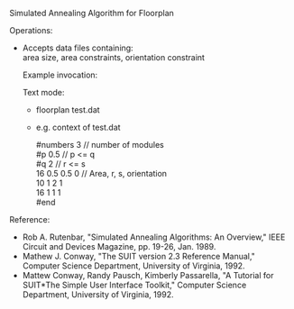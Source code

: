 Simulated Annealing Algorithm for Floorplan
                                                                   
 Operations:                                                        
 - Accepts data files containing:                                   
   area size, area constraints, orientation constraint      
                                                                      
   Example invocation:                                                
                                                                      
   Text mode:                                                         
   - floorplan test.dat                                               
   - e.g. context of test.dat                                         
                                                                      
     #numbers 3          // number of modules                         
     #p 0.5              // p <= q                                    
     #q 2                // r <= s                                    
     16 0.5 0.5 0        // Area, r, s, orientation                   
     10 1   2   1                                                     
     16 1   1   1                                                     
     #end                                                             

Reference:

- Rob A. Rutenbar, "Simulated Annealing Algorithms: An Overview," IEEE Circuit and Devices Magazine, pp. 19-26, Jan. 1989.
-	Mathew J. Conway, "The SUIT version 2.3 Reference Manual," Computer Science Department, University of Virginia, 1992.
-	Mattew Conway, Randy Pausch, Kimberly Passarella, "A Tutorial for SUIT*The Simple User Interface Toolkit," Computer Science Department, University of Virginia, 1992.
